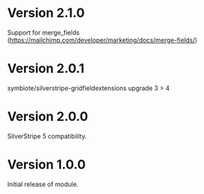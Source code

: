 # Version 2.1.0
Support for merge_fields (https://mailchimp.com/developer/marketing/docs/merge-fields/)

# Version 2.0.1
symbiote/silverstripe-gridfieldextensions upgrade 3 > 4

# Version 2.0.0
SilverStripe 5 compatibility.

# Version 1.0.0
Initial release of module.


